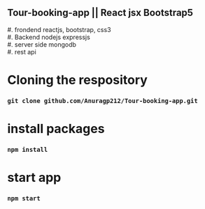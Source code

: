  ## Tour-booking-app || React jsx Bootstrap5
#. frondend reactjs, bootstrap, css3 </br>
#. Backend nodejs expressjs </br>
#. server side mongodb</br>
#. rest api </br>
# Cloning the respository
 ### `git clone github.com/Anuragp212/Tour-booking-app.git`

# install packages  
### `npm install`  

# start app
### `npm start`


